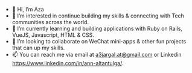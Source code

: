 - 👋 Hi, I’m Aza
- 👀 I’m interested in continue building my skills & connecting with Tech communities across the world.
- 🌱 I’m currently learning and building applications with Ruby on Rails, VueJS, Javascript, HTML & CSS.
- 💞️ I’m looking to collaborate on WeChat mini-apps & other fun projects that can up my skills. 
- 📫 You can reach me via email at a3jargal.at@gmail.com or Linkedin https://www.linkedin.com/in/ann-altantulga/. 

<!---
Aza8P/Aza8P is a ✨ special ✨ repository because its `README.md` (this file) appears on your GitHub profile.
You can click the Preview link to take a look at your changes.
--->
